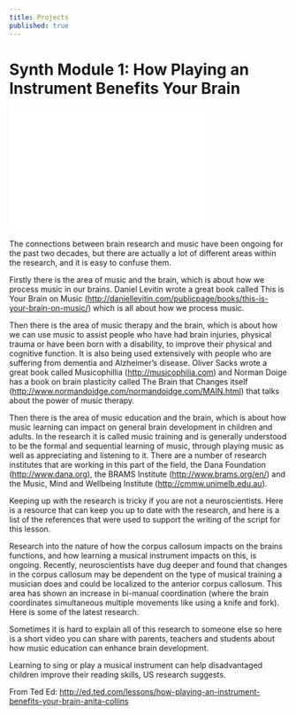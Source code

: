 ```yaml
---
title: Projects
published: true
---
```


# Synth Module 1: How Playing an Instrument Benefits Your Brain

<iframe width="366" height="223" src="//www.youtube.com/embed/R0JKCYZ8hng" frameborder="0" allowfullscreen></iframe>

The connections between brain research and music have been ongoing for the past two decades, but there are actually a lot of different areas within the research, and it is easy to confuse them. 

Firstly there is the area of music and the brain, which is about how we process music in our brains. Daniel Levitin wrote a great book called This is Your Brain on Music (http://daniellevitin.com/publicpage/books/this-is-your-brain-on-music/) which is all about how we process music.

Then there is the area of music therapy and the brain, which is about how we can use music to assist people who have had brain injuries, physical trauma or have been born with a disability, to improve their physical and cognitive function. It is also being used extensively with people who are suffering from dementia and Alzheimer’s disease. Oliver Sacks wrote a great book called Musicophillia (http://musicophilia.com) and Norman Doige has a book on brain plasticity called The Brain that Changes itself (http://www.normandoidge.com/normandoidge.com/MAIN.html) that talks about the power of music therapy.

Then there is the area of music education and the brain, which is about how music learning can impact on general brain development in children and adults. In the research it is called music training and is generally understood to be the formal and sequential learning of music, through playing music as well as appreciating and listening to it. There are a number of research institutes that are working in this part of the field, the Dana Foundation (http://www.dana.org), the BRAMS Institute (http://www.brams.org/en/) and the Music, Mind and Wellbeing Institute (http://cmmw.unimelb.edu.au). 

Keeping up with the research is tricky if you are not a neuroscientists. Here is a resource that can keep you up to date with the research, and here is a list of the references that were used to support the writing of the script for this lesson.

Research into the nature of how the corpus callosum impacts on the brains functions, and how learning a musical instrument impacts on this, is ongoing. Recently, neuroscientists have dug deeper and found that changes in the corpus callosum may be dependent on the type of musical training a musician does and could be localized to the anterior corpus callosum. This area has shown an increase in bi-manual coordination (where the brain coordinates simultaneous multiple movements like using a knife and fork). Here is some of the latest research. 

Sometimes it is hard to explain all of this research to someone else so here is a short video you can share with parents, teachers and students about how music education can enhance brain development.

Learning to sing or play a musical instrument can help disadvantaged children improve their reading skills, US research suggests.

From Ted Ed: http://ed.ted.com/lessons/how-playing-an-instrument-benefits-your-brain-anita-collins


